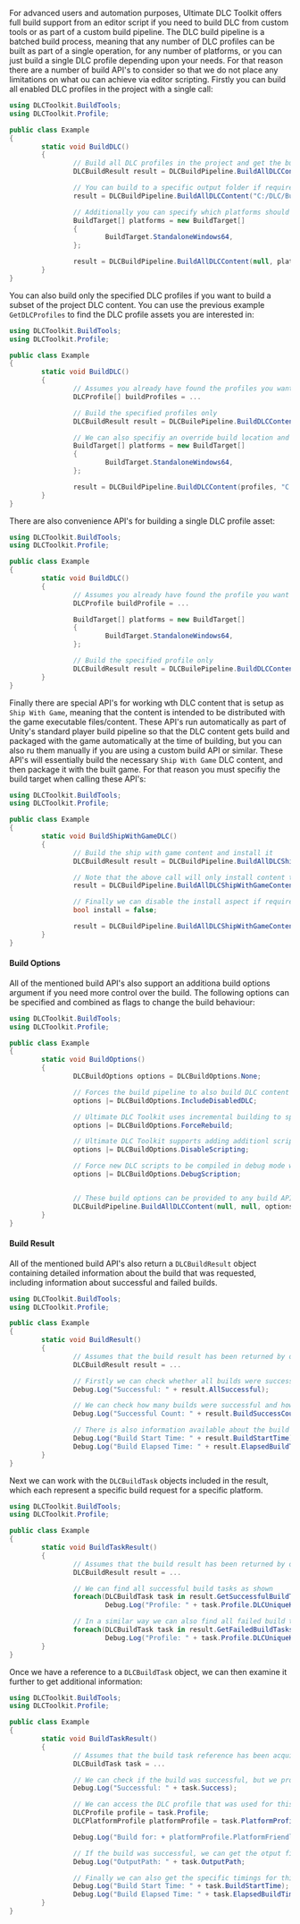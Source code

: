 For advanced users and automation purposes, Ultimate DLC Toolkit offers full build support from an editor script if you need to build DLC from custom tools or as part of a custom build pipeline. 
The DLC build pipeline is a batched build process, meaning that any number of DLC profiles can be built as part of a single operation, for any number of platforms, or you can just build a single DLC profile depending upon your needs. For that reason there are a number of build API's to consider so that we do not place any limitations on what ou can achieve via editor scripting.
Firstly you can build all enabled DLC profiles in the project with a single call:
```cs
using DLCToolkit.BuildTools;
using DLCToolkit.Profile;

public class Example
{
        static void BuildDLC()
        {
                // Build all DLC profiles in the project and get the build result
                DLCBuildResult result = DLCBuildPipeline.BuildAllDLCContent();

                // You can build to a specific output folder if required, otherwise the DLC will be built in the location specified by the DLC profile asset
                result = DLCBuildPipeline.BuildAllDLCContent("C:/DLC/Build");

                // Additionally you can specify which platforms should be built. Useful if you want to test on a speciifc platform as you can save time by only building for that platform
                BuildTarget[] platforms = new BuildTarget[]
                {
                        BuildTarget.StandaloneWindows64,
                };

                result = DLCBuildPipeline.BuildAllDLCContent(null, platforms);
        }
}
```
You can also build only the specified DLC profiles if you want to build a subset of the project DLC content. You can use the previous example `GetDLCProfiles` to find the DLC profile assets you are interested in:
```cs
using DLCToolkit.BuildTools;
using DLCToolkit.Profile;

public class Example
{
        static void BuildDLC()
        {
                // Assumes you already have found the profiles you want to build
                DLCProfile[] buildProfiles = ...

                // Build the specified profiles only
                DLCBuildResult result = DLCBuilePipeline.BuildDLCContent(buildProfiles);

                // We can also specifiy an override build location and built targets for this overload also
                BuildTarget[] platforms = new BuildTarget[]
                {
                        BuildTarget.StandaloneWindows64,
                };

                result = DLCBuildPipeline.BuildDLCContent(profiles, "C:/DLC/Build", platforms);
        }
}
```
There are also convenience API's for building a single DLC profile asset: 
```cs
using DLCToolkit.BuildTools;
using DLCToolkit.Profile;

public class Example
{
        static void BuildDLC()
        {
                // Assumes you already have found the profile you want to build
                DLCProfile buildProfile = ...

                BuildTarget[] platforms = new BuildTarget[]
                {
                        BuildTarget.StandaloneWindows64,
                };

                // Build the specified profile only
                DLCBuildResult result = DLCBuilePipeline.BuildDLCContent(buildProfile, null, platforms);
        }
}
```
Finally there are special API's for working wth DLC content that is setup as `Ship With Game`, meaning that the content is intended to be distributed with the game executable files/content. These API's run automatically as part of Unity's standard player build pipeline so that the DLC content gets build and packaged with the game automatically at the time of building, but you can also ru them manually if you are using a custom build API or similar. These API's will essentially build the necessary `Ship With Game` DLC content, and then package it with the built game. For that reason you must specifiy the build target when calling these API's:
```cs
using DLCToolkit.BuildTools;
using DLCToolkit.Profile;

public class Example
{
        static void BuildShipWithGameDLC()
        {
                // Build the ship with game content and install it
                DLCBuildResult result = DLCBuildPipeline.BuildAllDLCShipWithGameContent(BuildTarget.StandaloneWindows64);

                // Note that the above call will only install content that is setup as `Ship With Game: Streaming`. To install other content we also need to install the build directory where the standalone build will be created by Unity
                result = DLCBuildPipeline.BuildAllDLCShipWithGameContent(BuildTarget.StandaloneWindows64, true, "Build/Windows");

                // Finally we can disable the install aspect if required, so that the DLC content is only built but not packaged with the game. Maybe useful if you want to install the content manually as part of a custom build pipeline or similar
                bool install = false;

                result = DLCBuildPipeline.BuildAllDLCShipWithGameContent(BuildTarget.StandaloneWindows64, install, "Build/Windows");
        }
}
```
#### Build Options
All of the mentioned build API's also support an additiona build options argument if you need more control over the build. The following options can be specified and combined as flags to change the build behaviour:
```cs
using DLCToolkit.BuildTools;
using DLCToolkit.Profile;

public class Example
{
        static void BuildOptions()
        {
                DLCBuildOptions options = DLCBuildOptions.None;

                // Forces the build pipeline to also build DLC content that is disabled in the DLC profile asset
                options |= DLCBuildOptions.IncludeDisabledDLC;

                // Ultimate DLC Toolkit uses incremental building to speed up subsequent builds. You can force all data to be rebuilt with the following option, build the build may take significantly longer
                options |= DLCBuildOptions.ForceRebuild;

                // Ultimate DLC Toolkit supports adding additionl scripting content that was not part of the base game on some Mono platforms. You can disable that feature support using this option (Note that sciprts used from the base game will still work just fine in the DLC)
                options |= DLCBuildOptions.DisableScripting;

                // Force new DLC scripts to be compiled in debug mode with symbols to support debugging (Experimental)
                options |= DLCBuildOptions.DebugScription;


                // These build options can be provided to any build API, for example:
                DLCBuildPipeline.BuildAllDLCContent(null, null, options);
        }
}
```
#### Build Result
All of the mentioned build API's also return a `DLCBuildResult` object containing detailed information about the build that was requested, including information about successful and failed builds.
```cs
using DLCToolkit.BuildTools;
using DLCToolkit.Profile;

public class Example
{
        static void BuildResult()
        {
                // Assumes that the build result has been returned by one of the build API's mentioned above
                DLCBuildResult result = ...

                // Firstly we can check whether all builds were successful, since the build API is batched it is normally dealing with multiple builds as a single request.
                Debug.Log("Successful: " + result.AllSuccessful);

                // We can check how many builds were successful and how many failed (Note that there is 1 build per profile per platform)
                Debug.Log("Successful Count: " + result.BuildSuccessCount + ", Failed Count: " + result.BuildFailedCount);

                // There is also information available about the build start time and duration
                Debug.Log("Build Start Time: " + result.BuildStartTime);
                Debug.Log("Build Elapsed Time: " + result.ElapsedBuildTime);
        }
}
```
Next we can work with the `DLCBuildTask` objects included in the result, which each represent a specific build request for a specific platform.
```cs
using DLCToolkit.BuildTools;
using DLCToolkit.Profile;

public class Example
{
        static void BuildTaskResult()
        {
                // Assumes that the build result has been returned by one of the build API's mentioned above
                DLCBuildResult result = ...

                // We can find all successful build tasks as shown
                foreach(DLCBuildTask task in result.GetSuccessfulBuildTasks())
                        Debug.Log("Profile: " + task.Profile.DLCUniqueKey + ", Platform: " + task.PlatformProfile.PlatformFriendlyName);

                // In a similar way we can also find all failed build tasks
                foreach(DLCBuildTask task in result.GetFailedBuildTasks())
                        Debug.Log("Profile: " + task.Profile.DLCUniqueKey + ", Platform: " + task.PlatformProfile.PlatformFriendlyName);
        }
}
```
Once we have a reference to a `DLCBuildTask` object, we can then examine it further to get additional information:
```cs
using DLCToolkit.BuildTools;
using DLCToolkit.Profile;

public class Example
{
        static void BuildTaskResult()
        {
                // Assumes that the build task reference has been acquired as shown in the above example
                DLCBuildTask task = ...

                // We can check if the build was successful, but we probably already know that at this point
                Debug.Log("Successful: " + task.Success);

                // We can access the DLC profile that was used for this build request, as well as the specfic platform profile
                DLCProfile profile = task.Profile;
                DLCPlatformProfile platformProfile = task.PlatformProfile;

                Debug.Log("Build for: + platformProfile.PlatformFriendlyName);

                // If the build was successful, we can get the otput file path of the built DLC content
                Debug.Log("OutputPath: " + task.OutputPath;

                // Finally we can also get the specific timings for this particular build task
                Debug.Log("Build Start Time: " + task.BuildStartTime);
                Debug.Log("Build Elapsed Time: " + task.ElapsedBuildTime);
        }
}
```
